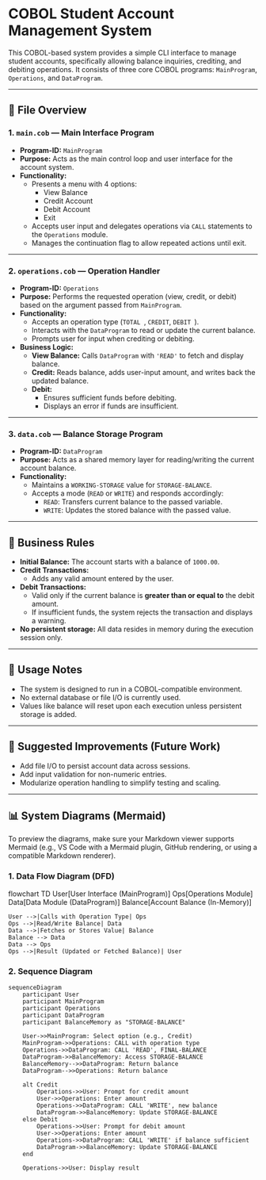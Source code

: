 # COBOL Student Account Management System

This COBOL-based system provides a simple CLI interface to manage student accounts, specifically allowing balance inquiries, crediting, and debiting operations. It consists of three core COBOL programs: `MainProgram`, `Operations`, and `DataProgram`.

---

## 📄 File Overview

### 1. `main.cob` — **Main Interface Program**
- **Program-ID:** `MainProgram`
- **Purpose:** Acts as the main control loop and user interface for the account system.
- **Functionality:**
  - Presents a menu with 4 options:
    - View Balance
    - Credit Account
    - Debit Account
    - Exit
  - Accepts user input and delegates operations via `CALL` statements to the `Operations` module.
  - Manages the continuation flag to allow repeated actions until exit.

---

### 2. `operations.cob` — **Operation Handler**
- **Program-ID:** `Operations`
- **Purpose:** Performs the requested operation (view, credit, or debit) based on the argument passed from `MainProgram`.
- **Functionality:**
  - Accepts an operation type (`TOTAL `, `CREDIT`, `DEBIT `).
  - Interacts with the `DataProgram` to read or update the current balance.
  - Prompts user for input when crediting or debiting.
- **Business Logic:**
  - **View Balance:** Calls `DataProgram` with `'READ'` to fetch and display balance.
  - **Credit:** Reads balance, adds user-input amount, and writes back the updated balance.
  - **Debit:**
    - Ensures sufficient funds before debiting.
    - Displays an error if funds are insufficient.

---

### 3. `data.cob` — **Balance Storage Program**
- **Program-ID:** `DataProgram`
- **Purpose:** Acts as a shared memory layer for reading/writing the current account balance.
- **Functionality:**
  - Maintains a `WORKING-STORAGE` value for `STORAGE-BALANCE`.
  - Accepts a mode (`READ` or `WRITE`) and responds accordingly:
    - `READ`: Transfers current balance to the passed variable.
    - `WRITE`: Updates the stored balance with the passed value.

---

## 💼 Business Rules

- **Initial Balance:** The account starts with a balance of `1000.00`.
- **Credit Transactions:**
  - Adds any valid amount entered by the user.
- **Debit Transactions:**
  - Valid only if the current balance is **greater than or equal to** the debit amount.
  - If insufficient funds, the system rejects the transaction and displays a warning.
- **No persistent storage:** All data resides in memory during the execution session only.

---

## 📝 Usage Notes

- The system is designed to run in a COBOL-compatible environment.
- No external database or file I/O is currently used.
- Values like balance will reset upon each execution unless persistent storage is added.

---

## 📌 Suggested Improvements (Future Work)
- Add file I/O to persist account data across sessions.
- Add input validation for non-numeric entries.
- Modularize operation handling to simplify testing and scaling.

---

## 📊 System Diagrams (Mermaid)

To preview the diagrams, make sure your Markdown viewer supports Mermaid (e.g., VS Code with a Mermaid plugin, GitHub rendering, or using a compatible Markdown renderer).

### 1. Data Flow Diagram (DFD)


flowchart TD
    User[User Interface (MainProgram)]
    Ops[Operations Module]
    Data[Data Module (DataProgram)]
    Balance[Account Balance (In-Memory)]

    User -->|Calls with Operation Type| Ops
    Ops -->|Read/Write Balance| Data
    Data -->|Fetches or Stores Value| Balance
    Balance --> Data
    Data --> Ops
    Ops -->|Result (Updated or Fetched Balance)| User

### 2. Sequence Diagram

```mermaid
sequenceDiagram
    participant User
    participant MainProgram
    participant Operations
    participant DataProgram
    participant BalanceMemory as "STORAGE-BALANCE"

    User->>MainProgram: Select option (e.g., Credit)
    MainProgram->>Operations: CALL with operation type
    Operations->>DataProgram: CALL 'READ', FINAL-BALANCE
    DataProgram->>BalanceMemory: Access STORAGE-BALANCE
    BalanceMemory-->>DataProgram: Return balance
    DataProgram-->>Operations: Return balance

    alt Credit
        Operations->>User: Prompt for credit amount
        User->>Operations: Enter amount
        Operations->>DataProgram: CALL 'WRITE', new balance
        DataProgram->>BalanceMemory: Update STORAGE-BALANCE
    else Debit
        Operations->>User: Prompt for debit amount
        User->>Operations: Enter amount
        Operations->>DataProgram: CALL 'WRITE' if balance sufficient
        DataProgram->>BalanceMemory: Update STORAGE-BALANCE
    end

    Operations->>User: Display result
